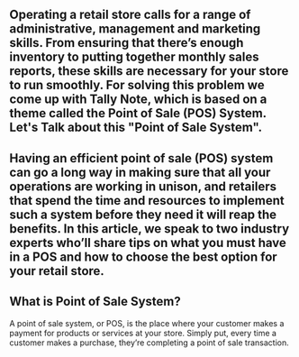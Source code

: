 ## Operating a retail store calls for a range of administrative, management and marketing skills. From ensuring that there’s enough inventory to putting together monthly sales reports, these skills are necessary for your store to run smoothly. For solving this problem we come up with Tally Note, which is based on a theme called the Point of Sale (POS) System. Let's Talk about this "Point of Sale System". ##
## Having an efficient point of sale (POS) system can go a long way in making sure that all your operations are working in unison, and retailers that spend the time and resources to implement such a system before they need it will reap the benefits. In this article, we speak to two industry experts who’ll share tips on what you must have in a POS and how to choose the best option for your retail store. ##

## What is Point of Sale System? ##
A point of sale system, or POS, is the place where your customer makes a payment for products or services at your store. Simply put, every time a customer makes a purchase, they’re completing a point of sale transaction.
